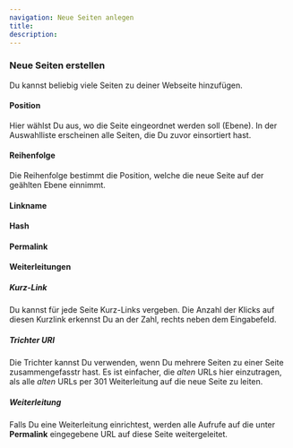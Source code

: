 ```yaml
---
navigation: Neue Seiten anlegen
title: 
description:
---
```


### Neue Seiten erstellen ###

Du kannst beliebig viele Seiten zu deiner Webseite hinzufügen.

#### Position
Hier wählst Du aus, wo die Seite eingeordnet werden soll (Ebene). In der Auswahlliste erscheinen alle Seiten, die Du zuvor einsortiert hast.

#### Reihenfolge
Die Reihenfolge bestimmt die Position, welche die neue Seite auf der geählten Ebene einnimmt.

#### Linkname

#### Hash

#### Permalink

#### Weiterleitungen

##### Kurz-Link
Du kannst für jede Seite Kurz-Links vergeben. Die Anzahl der Klicks auf diesen Kurzlink erkennst Du an der Zahl, rechts neben dem Eingabefeld.

##### Trichter URI

Die Trichter kannst Du verwenden, wenn Du mehrere Seiten zu einer Seite zusammengefasstr hast. Es ist einfacher, die *alten* URLs hier einzutragen, als alle *alten* URLs per 301 Weiterleitung auf die neue Seite zu leiten.

##### Weiterleitung

Falls Du eine Weiterleitung einrichtest, werden alle Aufrufe auf die unter __Permalink__ eingegebene URL auf diese Seite weitergeleitet.